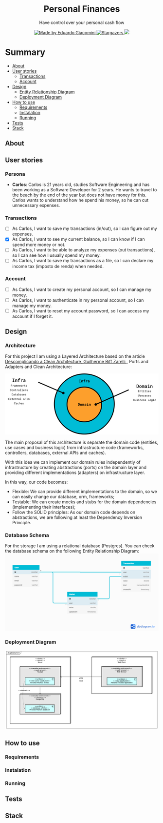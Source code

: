 <h1 align="center">Personal Finances</h1>
<p align="center">Have control over your personal cash flow</p>

<p align="center">
    <a href="https://github.com/EduardoGiacomini">
        <img alt="Made by Eduardo Giacomini" src="https://img.shields.io/badge/made%20by-EduardoGiacomini-00BCD6">
    </a>
    <a href="https://github.com/EduardoGiacomini/personal-finances-service/stargazers">
        <img alt="Stargazers" src="https://img.shields.io/github/stars/EduardoGiacomini/personal-finances-service?color=00BCD6">
    </a>
    <img src="https://github.com/EduardoGiacomini/personal-finances-service/actions/workflows/ci.yml/badge.svg">
</p>

Summary
=================
<!--ts-->
   * [About](#about)
   * [User stories](#user-stories)
      * [Transactions](#transactions)
      * [Account](#account)
   * [Design](#design)
      * [Entity Relationship Diagram](#entity-relationship-diagram)
      * [Deployment Diagram](#deployment-diagram)
   * [How to use](#how-to-use)
      * [Requirements](#requirements)
      * [Instalation](#instalation)
      * [Running](#running)
   * [Tests](#tests)
   * [Stack](#stack)
<!--te-->

## About

## User stories

### Persona
- **Carlos**: Carlos is 21 years old, studies Software Engineering and has been working as a Software Developer for 2 years.
He wants to travel to the beach by the end of the year but does not have money for this.
Carlos wants to understand how he spend his money, so he can cut unnecessary expenses.

### Transactions
- [ ] As Carlos, I want to save my transactions (in/out), so I can figure out my expenses.
- [x] As Carlos, I want to see my current balance, so I can know if I can spend more money or not.
- [ ] As Carlos, I want to be able to analyze my expenses (out transactions), so I can see how I usually spend my money.
- [ ] As Carlos, I want to save my transactions as a file, so I can declare my income tax (imposto de renda) when needed. 

### Account
- [ ] As Carlos, I want to create my personal account, so I can manage my money.
- [ ] As Carlos, I want to authenticate in my personal account, so I can manage my money.
- [ ] As Carlos, I want to reset my account password, so I can access my account if I forget it.

## Design

### Architecture
For this project I am using a Layered Architecture based on the article [Descomplicando a Clean Architecture, Guilherme Biff Zarelli
](https://medium.com/luizalabs/descomplicando-a-clean-architecture-cf4dfc4a1ac6), Ports and Adapters and Clean Architecture:

![Architecture](./docs/architecture.png)

The main proposal of this architecture is separate the domain code (entities, use cases and business logic) from infrastructure code (frameworks, controllers, databases, external APIs and caches).

With this idea we can implement our domain rules independently of infrastructure by creating abstractions (ports) on the domain layer and providing different implementations (adapters) on infrastructure layer.

In this way, our code becomes:
- Flexible: We can provide different implementations to the domain, so we can easily change our database, orm, frameworks;
- Testable: We can create mocks and stubs for the domain dependencies (implementing their interfaces);
- Follow the SOLID principles: As our domain code depends on abstractions, we are following at least the Dependency Inversion Principle.

### Database Schema
For the storage I am using a relational database (Postgres). You can check the database schema on the following Entity Relationship Diagram:
![Entity Relationship Diagram](./docs/database.png)

### Deployment Diagram
![Deployment Diagram](./docs/deployment.png)

## How to use

### Requirements

### Instalation

### Running

## Tests

## Stack
